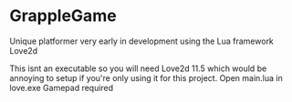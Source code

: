# GrappleGame
Unique platformer very early in development using the Lua framework Love2d

This isnt an executable so you will need Love2d 11.5 which would be annoying to setup if you're only using it for this project.
Open main.lua in love.exe
Gamepad required

